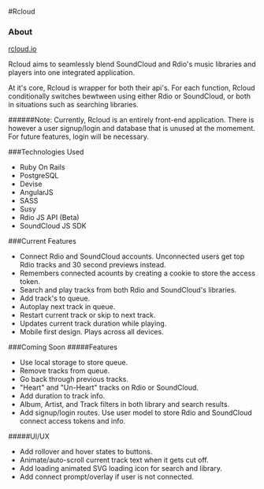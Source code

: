 #Rcloud

### About

[rcloud.io](http://rcloud.io/)

Rcloud aims to seamlessly blend SoundCloud and Rdio's music libraries and players into one integrated application. 

At it's core, Rcloud is wrapper for both their api's. For each function, Rcloud conditionally switches bewtween using either Rdio or SoundCloud, or both in situations such as searching libraries.

######Note: 
Currently, Rcloud is an entirely front-end application. There is however a user signup/login and database that is unused at the momement. For future features, login will be necessary. 

###Technologies Used
- Ruby On Rails
- PostgreSQL 
- Devise
- AngularJS
- SASS
- Susy
- Rdio JS API (Beta)
- SoundCloud JS SDK

###Current Features
- Connect Rdio and SoundCloud accounts. Unconnected users get top Rdio tracks and 30 second previews instead.
- Remembers connected acounts by creating a cookie to store the access token.
- Search and play tracks from both Rdio and SoundCloud's libraries.
- Add track's to queue.
- Autoplay next track in queue.
- Restart current track or skip to next track.
- Updates current track duration while playing.
- Mobile first design. Plays across all devices.

###Coming Soon
#####Features
- Use local storage to store queue.
- Remove tracks from queue.
- Go back through previous tracks.
- "Heart" and "Un-Heart" tracks on Rdio or SoundCloud.
- Add duration to track info.
- Album, Artist, and Track filters in both library and search results.
- Add signup/login routes. Use user model to store Rdio and SoundCloud connect access tokens and info. 

#####UI/UX
- Add rollover and hover states to buttons.
- Animate/auto-scroll current track text when it gets cut off.
- Add loading animated SVG loading icon for search and library.
- Add connect prompt/overlay if user is not connected.